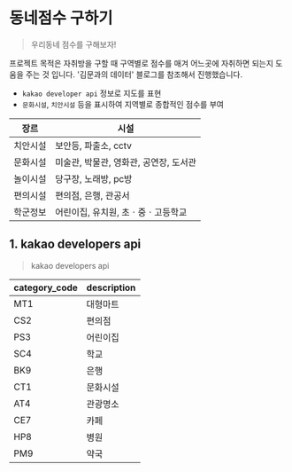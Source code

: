 # 동네점수 구하기

> 우리동네 점수를 구해보자!

프로젝트 목적은 자취방을 구할 때 구역별로 점수를 매겨 어느곳에 자취하면 되는지 도움을 주는 것 입니다. '김문과의 데이터' 블로그를 참조해서 진행했습니다.

* `kakao developer api` 정보로 지도를 표현
* `문화시설`, `치안시설` 등을 표시하여 지역별로 종합적인 점수를 부여

| 장르     | 시설                                   |
| -------- | -------------------------------------- |
| 치안시설 | 보안등, 파출소, cctv                   |
| 문화시설 | 미술관, 박물관, 영화관, 공연장, 도서관 |
| 놀이시설 | 당구장, 노래방, pc방                   |
| 편의시설 | 편의점, 은행, 관공서                   |
| 학군정보 | 어린이집, 유치원, 초ㆍ중ㆍ고등학교     |



## 1. kakao developers api

> kakao developers api

| category_code | description |
| ------------- | ----------- |
| MT1           | 대형마트    |
| CS2           | 편의점      |
| PS3           | 어린이집    |
| SC4           | 학교        |
| BK9           | 은행        |
| CT1           | 문화시설    |
| AT4           | 관광명소    |
| CE7           | 카페        |
| HP8           | 병원        |
| PM9           | 약국        |

